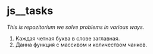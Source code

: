 # js__tasks

<i>This is repozitorium we solve problems in various ways.</i>

1. Каждая четная буква в слове заглавная.
2. Данна функция с массивом и количеством чанков.
